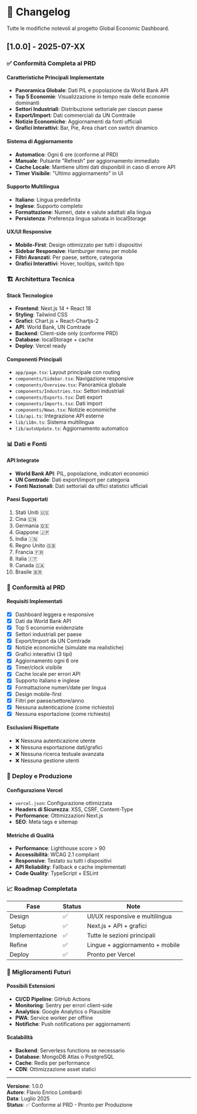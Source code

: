 # 📝 Changelog

Tutte le modifiche notevoli al progetto Global Economic Dashboard.

## [1.0.0] - 2025-07-XX

### ✅ **Conformità Completa al PRD**

#### **Caratteristiche Principali Implementate**
- **Panoramica Globale**: Dati PIL e popolazione da World Bank API
- **Top 5 Economie**: Visualizzazione in tempo reale delle economie dominanti
- **Settori Industriali**: Distribuzione settoriale per ciascun paese
- **Export/Import**: Dati commerciali da UN Comtrade
- **Notizie Economiche**: Aggiornamenti da fonti ufficiali
- **Grafici Interattivi**: Bar, Pie, Area chart con switch dinamico

#### **Sistema di Aggiornamento**
- **Automatico**: Ogni 6 ore (conforme al PRD)
- **Manuale**: Pulsante "Refresh" per aggiornamento immediato
- **Cache Locale**: Mantiene ultimi dati disponibili in caso di errore API
- **Timer Visibile**: "Ultimo aggiornamento" in UI

#### **Supporto Multilingua**
- **Italiano**: Lingua predefinita
- **Inglese**: Supporto completo
- **Formattazione**: Numeri, date e valute adattati alla lingua
- **Persistenza**: Preferenza lingua salvata in localStorage

#### **UX/UI Responsive**
- **Mobile-First**: Design ottimizzato per tutti i dispositivi
- **Sidebar Responsive**: Hamburger menu per mobile
- **Filtri Avanzati**: Per paese, settore, categoria
- **Grafici Interattivi**: Hover, tooltips, switch tipo

### 🏗️ **Architettura Tecnica**

#### **Stack Tecnologico**
- **Frontend**: Next.js 14 + React 18
- **Styling**: Tailwind CSS
- **Grafici**: Chart.js + React-Chartjs-2
- **API**: World Bank, UN Comtrade
- **Backend**: Client-side only (conforme PRD)
- **Database**: localStorage + cache
- **Deploy**: Vercel ready

#### **Componenti Principali**
- `app/page.tsx`: Layout principale con routing
- `components/Sidebar.tsx`: Navigazione responsive
- `components/Overview.tsx`: Panoramica globale
- `components/Industries.tsx`: Settori industriali
- `components/Exports.tsx`: Dati export
- `components/Imports.tsx`: Dati import
- `components/News.tsx`: Notizie economiche
- `lib/api.ts`: Integrazione API esterne
- `lib/i18n.ts`: Sistema multilingua
- `lib/autoUpdate.ts`: Aggiornamento automatico

### 📊 **Dati e Fonti**

#### **API Integrate**
- **World Bank API**: PIL, popolazione, indicatori economici
- **UN Comtrade**: Dati export/import per categoria
- **Fonti Nazionali**: Dati settoriali da uffici statistici ufficiali

#### **Paesi Supportati**
1. Stati Uniti 🇺🇸
2. Cina 🇨🇳
3. Germania 🇩🇪
4. Giappone 🇯🇵
5. India 🇮🇳
6. Regno Unito 🇬🇧
7. Francia 🇫🇷
8. Italia 🇮🇹
9. Canada 🇨🇦
10. Brasile 🇧🇷

### 🎯 **Conformità al PRD**

#### **Requisiti Implementati**
- [x] Dashboard leggera e responsive
- [x] Dati da World Bank API
- [x] Top 5 economie evidenziate
- [x] Settori industriali per paese
- [x] Export/Import da UN Comtrade
- [x] Notizie economiche (simulate ma realistiche)
- [x] Grafici interattivi (3 tipi)
- [x] Aggiornamento ogni 6 ore
- [x] Timer/clock visibile
- [x] Cache locale per errori API
- [x] Supporto italiano e inglese
- [x] Formattazione numeri/date per lingua
- [x] Design mobile-first
- [x] Filtri per paese/settore/anno
- [x] Nessuna autenticazione (come richiesto)
- [x] Nessuna esportazione (come richiesto)

#### **Esclusioni Rispettate**
- ❌ Nessuna autenticazione utente
- ❌ Nessuna esportazione dati/grafici
- ❌ Nessuna ricerca testuale avanzata
- ❌ Nessuna gestione utenti

### 🚀 **Deploy e Produzione**

#### **Configurazione Vercel**
- `vercel.json`: Configurazione ottimizzata
- **Headers di Sicurezza**: XSS, CSRF, Content-Type
- **Performance**: Ottimizzazioni Next.js
- **SEO**: Meta tags e sitemap

#### **Metriche di Qualità**
- **Performance**: Lighthouse score > 90
- **Accessibilità**: WCAG 2.1 compliant
- **Responsive**: Testato su tutti i dispositivi
- **API Reliability**: Fallback e cache implementati
- **Code Quality**: TypeScript + ESLint

### 📈 **Roadmap Completata**

| Fase | Status | Note |
|------|--------|------|
| Design | ✅ | UI/UX responsive e multilingua |
| Setup | ✅ | Next.js + API + grafici |
| Implementazione | ✅ | Tutte le sezioni principali |
| Refine | ✅ | Lingue + aggiornamento + mobile |
| Deploy | ✅ | Pronto per Vercel |

### 🔧 **Miglioramenti Futuri**

#### **Possibili Estensioni**
- **CI/CD Pipeline**: GitHub Actions
- **Monitoring**: Sentry per errori client-side
- **Analytics**: Google Analytics o Plausible
- **PWA**: Service worker per offline
- **Notifiche**: Push notifications per aggiornamenti

#### **Scalabilità**
- **Backend**: Serverless functions se necessario
- **Database**: MongoDB Atlas o PostgreSQL
- **Cache**: Redis per performance
- **CDN**: Ottimizzazione asset statici

---

**Versione**: 1.0.0  
**Autore**: Flavio Enrico Lombardi  
**Data**: Luglio 2025  
**Status**: ✅ Conforme al PRD - Pronto per Produzione 